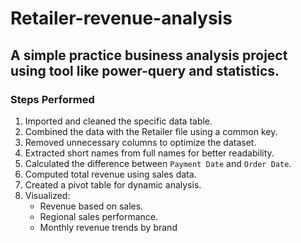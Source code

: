 # Retailer-revenue-analysis
## A simple practice business analysis project using tool like power-query and statistics.

### Steps Performed

1. Imported and cleaned the specific data table.
2. Combined the data with the Retailer file using a common key.
3. Removed unnecessary columns to optimize the dataset.
4. Extracted short names from full names for better readability.
5. Calculated the difference between `Payment Date` and `Order Date`.
6. Computed total revenue using sales data.
7. Created a pivot table for dynamic analysis.
8. Visualized:
   - Revenue based on sales.
   - Regional sales performance.
   - Monthly revenue trends by brand
